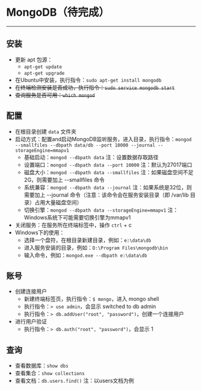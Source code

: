 # MongoDB（待完成）
***

## 安装
* 更新 apt 包源：
    * `apt-get update`
    * `apt-get upgrade`
* 在Ubuntu中安装，执行指令：`sudo apt-get install mongodb`
* <del>在终端检测安装是否成功，执行指令：`sudo service mongodb start`</del>
* <del>查询服务是否可用：`which mongod`</del>

## 配置
* 在根目录创建 `data` 文件夹
* 启动方式：配置and启动MongoDB监听服务，进入目录，执行指令：`mongod --smallfiles --dbpath data/db --port 10000 --journal --storageEngine=mmapv1`
    * 基础启动：`mongod --dbpath data` 注：设置数据存取路径
    * 设置端口：`mongod --dbpath data --port 10000` 注：默认为27017端口
    * 磁盘大小：`mongod --dbpath data --smallfiles` 注：如果磁盘空间不足2G，则需要加上 --smallfiles 命令
    * 系统兼容：`mongod --dbpath data --journal` 注：如果系统是32位，则需要加上 --journal 命令（注意：该命令会在服务安装目录（即 /var/lib 目录）占用大量磁盘空间）
    * 切换引擎：`mongod --dbpath data --storageEngine=mmapv1` 注：Windows系统下可能需要切换引擎为mmapv1
* 关闭服务：在服务所在终端标签中，操作 `ctrl` + c
* Windows下的使用：
    * 选择一个盘符，在根目录新建目录，例如：`e:\data\db`
    * 进入服务安装的目录，例如：`D:\Program Files\mongodb\bin`
    * 输入命令，例如：`mongod.exe --dbpath e:\data\db`
  
## 账号
* 创建连接用户
    * 新建终端标签页，执行指令：`$ mongo`，进入 mongo shell
    * 执行指令：`> use admin`，会显示 switched to db admin
    * 执行指令：`> db.addUser("root", "password")`，创建一个连接用户
* 进行用户验证
    * 执行指令：`> db.auth("root", "password")`，会显示 1

## 查询
* 查看数据库：`show dbs`
* 查看集合：`show collections`
* 查看文档：`db.users.find()` 注：以users文档为例
